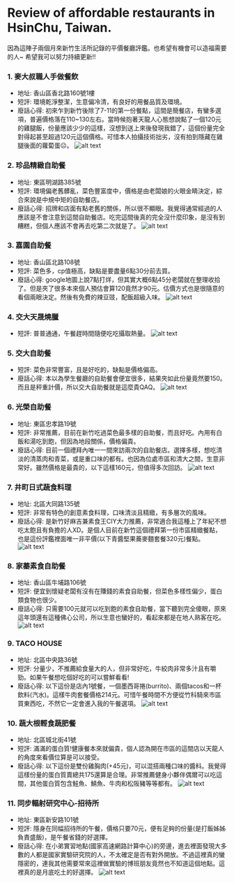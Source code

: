 # Review of affordable restaurants in HsinChu, Taiwan.
因為這陣子兩個月來新竹生活所記錄的平價餐廳評鑑。也希望有機會可以造福需要的人~
希望我可以努力持續更新!!

### 1. 麥大叔職人手做餐飲
* 地址: 香山區香北路160號1樓
* 短評: 環境乾淨整潔，生意偏冷清，有良好的用餐品質及環境。
* 廢話心得: 初來乍到新竹後除了7-11的第一份餐點，這間是簡餐店，有蠻多選項，普遍價格落在110~130左右。當時候抱著天龍人心態想說點了一個120元的雞腿飯，份量應該少少的這樣，沒想到送上來後發現我錯了，這個份量完全對得起甚至超過120元這個價格。可惜本人拍攝技術拙劣，沒有拍到隱藏在雞腿後面的蘿蔔蛋☹。
![alt text](figures/f1.jpg)

### 2. 珍品精緻自助餐
* 地址: 東區明湖路385號
* 短評: 環境偏老舊髒亂，菜色豐富度中，價格是由老闆娘的火眼金睛決定，綜合來說是中規中矩的自助餐店。
* 廢話心得: 招牌和店面有點老舊的關係，所以很不顯眼。我覺得通常經過的人應該是不會注意到這間自助餐店。吃完這間後真的完全沒什麼印象，是沒有到糟糕，但個人應該不會再去吃第二次就是了。
![alt text](figures/f2.jpg)

### 3. 嘉園自助餐
* 地址: 香山區北路108號
* 短評: 菜色多，cp值極高，缺點是要盡量6點30分前去買。
* 廢話心得: google地圖上說7點打烊，但其實大概6點45分老闆就在整理收拾了。但是夾了很多本來個人預估會算120竟然才90元。估價方式也是很隨意的看個兩眼決定。然後有免費的辣豆豉，配飯超級入味。
![alt text](figures/f3.jpg)

### 4. 交大天晟燒臘
* 短評: 普普通通，午餐趕時間隨便吃吃攝取熱量。
![alt text](figures/f4.jpg)

### 5. 交大自助餐
* 短評: 菜色非常豐富，且是好吃的，缺點是價格偏高。
* 廢話心得: 本以為學生餐廳的自助餐會便宜很多，結果夾如此份量竟然要150。而且是秤重計價，所以交大自助餐就是這麼貴QAQ。
![alt text](figures/f5.jpg)

### 6. 光榮自助餐
* 地址: 東區忠孝路19號
* 短評: 非常推薦，目前在新竹吃過菜色最多樣的自助餐，而且好吃。內用有白飯和湯吃到飽，但因為地段關係，價格偏貴。
* 廢話心得: 目前一個禮拜內唯一一間來訪兩次的自助餐店。選擇多樣，想吃清淡的清蒸肉和青菜，或是重口味的都有。也因為位處市區和清大之間，生意非常好。雖然價格是最貴的，以下這樣160元，但值得多次回訪。
![alt text](figures/f6.jpg)

### 7. 井町日式蔬食料理
* 地址: 北區大同路135號
* 短評: 非常有特色的創意素食料理，口味清淡且精緻，有多層次的風味。
* 廢話心得: 是新竹好麻吉兼素食王CIY大力推薦，非常適合我這種上了年紀不想吃太飽且有負擔的人XD。是個人目前在新竹這個禮拜第一份市區精緻餐點，也是這份評鑑裡面唯一非平價(以下青醬堅果蕎麥麵套餐320元)餐點。
![alt text](figures/f7.jpg)

### 8. 家蓁素食自助餐
* 地址: 香山區牛埔路106號
* 短評: 便宜到懷疑老闆有沒有在賺錢的素食自助餐，但菜色多樣性偏少，蛋白類食物也很少。
* 廢話心得: 只需要100元就可以吃到飽的素食自助餐，當下聽到完全傻眼，原來這年頭還有這種佛心公司，所以生意也蠻好的，看起來都是在地人熟客在吃。
![alt text](figures/f8.jpg)

### 9. TACO HOUSE
* 地址: 北區中央路36號
* 短評: 分量少，不推薦給食量大的人，但非常好吃，牛絞肉非常多汁且有嚼勁。如果午餐想吃個好吃的可以嘗鮮看看!
* 廢話心得: 以下這份是店內1號餐，一個墨西哥捲(burrito)、兩個tacos和一杯飲料(汽水)。這樣牛肉套餐價格214元。可惜午餐時間不方便從竹科騎來市區買東西吃，不然它一定會進入我的午餐選項。
![alt text](figures/f9.jpg)

### 10. 蔬大根輕食蔬肥餐
* 地址: 北區城北街41號
* 短評: 滿滿的蛋白質!健康餐本來就偏貴，個人認為開在市區的這間店以天龍人的角度來看價位算是可以接受。
* 廢話心得: 以下這份是雙份雞胸肉(+45元)，可以混搭兩種口味的醬料。我覺得這樣份量的蛋白質賣總共175還算是合理。非常推薦健身小夥伴偶爾可以吃這間，其他蛋白質包含鮭魚、鯖魚、牛肉和松阪豬等等都有。
![alt text](figures/f10.jpg)

### 11. 同步輻射研究中心-招待所
* 地址: 東區新安路101號
* 短評: 隱身在同幅招待所的午餐，價格只要70元，便有足夠的份量(是打飯姊姊負責盛飯)，是午餐省錢的好選擇。
* 廢話心得: 在小弟實習地點(國家高速網路計算中心)的旁邊，進去裡面發現大多數的人都是國家實驗研究院的人，不太確定是否有對外開放。不過這裡真的蠻隱密的，連我其他需要常來這裡做實驗的博班朋友竟然也不知道這個地點。這裡真的是月底吃土的好選擇。
![alt text](figures/f11.jpg)
